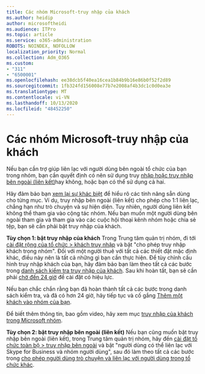 ```yaml
---
title: Các nhóm Microsoft-truy nhập của khách
ms.author: heidip
author: microsoftheidi
ms.audience: ITPro
ms.topic: article
ms.service: o365-administration
ROBOTS: NOINDEX, NOFOLLOW
localization_priority: Normal
ms.collection: Adm_O365
ms.custom:
- "311"
- "6500001"
ms.openlocfilehash: ee38dcb5f40ea16cea1b84b9b16e86b0f52f2d89
ms.sourcegitcommit: 1fb324fd156008e77b7e2008af4b3dc1c0d0ea3e
ms.translationtype: MT
ms.contentlocale: vi-VN
ms.lasthandoff: 10/13/2020
ms.locfileid: "48452250"
---
```

# <a name="microsoft-teams---guest-access"></a>Các nhóm Microsoft-truy nhập của khách

Nếu bạn cần trợ giúp liên lạc với người dùng bên ngoài tổ chức của bạn trong nhóm, bạn cần quyết định có nên sử dụng truy [nhập hoặc truy nhập bên ngoài (liên kết)](https://docs.microsoft.com/microsoftteams/manage-external-access#external-access-vs-guest-access)hay không, hoặc bạn có thể sử dụng cả hai.

Hãy đảm bảo bạn [xem lại sự khác biệt](https://docs.microsoft.com/microsoftteams/manage-external-access#external-access-vs-guest-access) để hiểu rõ các tính năng sẵn dùng cho từng mục.  Ví dụ, truy nhập bên ngoài (liên kết) cho phép cho 1:1 liên lạc, chẳng hạn như trò chuyện và sự hiện diện.  Tuy nhiên, người dùng liên kết không thể tham gia vào cộng tác nhóm.  Nếu bạn muốn một người dùng bên ngoài tham gia và tham gia vào các cuộc hội thoại kênh nhóm hoặc chia sẻ tệp, bạn sẽ cần phải bật truy nhập của khách.

**Tùy chọn 1: bật truy nhập của khách** Trong Trung tâm quản trị nhóm, đi tới [cài đặt rộng của tổ chức > khách truy nhập](https://admin.teams.microsoft.com/company-wide-settings/guest-configuration) và bật "cho phép truy nhập khách trong nhóm".  Đối với một người thuê với tất cả các thiết đặt mặc định khác, điều này nên là tất cả những gì bạn cần thực hiện.  Để tùy chỉnh cấu hình truy nhập khách của bạn, hãy đảm bảo bạn làm theo tất cả các bước trong [danh sách kiểm tra truy nhập của khách](https://docs.microsoft.com/microsoftteams/guest-access-checklist). Sau khi hoàn tất, bạn sẽ cần phải [chờ đến 24 giờ](https://docs.microsoft.com/microsoftteams/manage-guests#guest-access-latencies) để cài đặt có hiệu lực.

Nếu bạn chắc chắn rằng bạn đã hoàn thành tất cả các bước trong danh sách kiểm tra, và đã có hơn 24 giờ, hãy tiếp tục và cố gắng [Thêm một khách vào nhóm của bạn](https://support.office.com/article/add-guests-to-a-team-in-teams-fccb4fa6-f864-4508-bdde-256e7384a14f#ID0EAABAAA=Desktop).

Để biết thêm thông tin, bao gồm video, hãy xem mục [truy nhập của khách trong Microsoft nhóm](https://docs.microsoft.com/microsoftteams/guest-access).

**Tùy chọn 2: bật truy nhập bên ngoài (liên kết)** Nếu bạn cũng muốn bật truy nhập bên ngoài (liên kết), trong Trung tâm quản trị nhóm, hãy đến [cài đặt tổ chức toàn bộ > truy nhập bên ngoài](https://admin.teams.microsoft.com/company-wide-settings/external-communications) và bật "người dùng có thể liên lạc với Skype for Business và nhóm người dùng", sau đó làm theo tất cả các bước trong [cho phép người dùng trò chuyện và liên lạc với người dùng trong tổ chức khác](https://docs.microsoft.com/microsoftteams/manage-external-access#let-your-teams-users-chat-and-communicate-with-users-in-another-organization).
